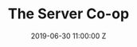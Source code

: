 ---
title: The Server Co-op
date: 2019-06-30 11:00:00 Z
categories:
- projects
tags: 
layout: post
thumbnail: "/img/projects/co-op/feature.jpg"
excerpt: We hosted a working research group into the distributed p2p (peer-to-peer) web at our studio at Raven Row between Sep 2018 - June 2019. The aim was to foster a community interested in experimenting, developing and maintaining a distributed Internet infrastructure. We organised public workshops at Mozilla festival, free university and some european universitys and colleges. The research manifested in a number of creative applications and interpretation of p2p internet culture and some documented code for turning raspberry pi's into p2p web servers that can be found on our github page and the rest of the research resides here. 
---